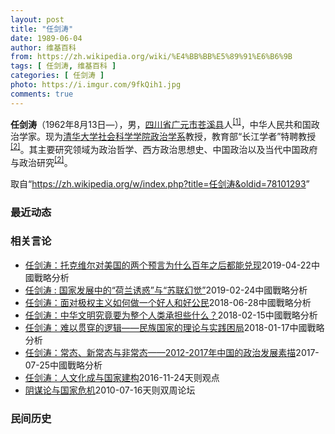```yaml
---
layout: post
title: "任剑涛"
date: 1989-06-04
author: 维基百科
from: https://zh.wikipedia.org/wiki/%E4%BB%BB%E5%89%91%E6%B6%9B
tags: [ 任剑涛, 维基百科 ]
categories: [ 任剑涛 ]
photo: https://i.imgur.com/9fkQih1.jpg
comments: true
---
```

<div class="mw-parser-output">
<p><b>任剑涛</b>（1962年8月13日<span class="useeditintro" title="Template:BLP editintro">—</span>），男，<a href="/wiki/%E5%9B%9B%E5%B7%9D%E7%9C%81" title="四川省">四川省</a><a href="/wiki/%E5%B9%BF%E5%85%83%E5%B8%82" title="广元市">广元市</a><a href="/wiki/%E8%8B%8D%E6%BA%AA%E5%8E%BF" title="苍溪县">苍溪县</a>人<sup id="cite_ref-中国人民大学政治学系教授：任剑涛_1-0" class="reference"><a href="#cite_note-中国人民大学政治学系教授：任剑涛-1">[1]</a></sup>，中华人民共和国政治学家。现为<a href="/wiki/%E6%B8%85%E5%8D%8E%E5%A4%A7%E5%AD%A6" title="清华大学">清华大学</a><a href="/wiki/%E6%B8%85%E5%8D%8E%E5%A4%A7%E5%AD%A6%E7%A4%BE%E4%BC%9A%E7%A7%91%E5%AD%A6%E5%AD%A6%E9%99%A2" title="清华大学社会科学学院">社会科学学院</a><a href="/wiki/%E6%B8%85%E5%8D%8E%E5%A4%A7%E5%AD%A6%E6%94%BF%E6%B2%BB%E5%AD%A6%E7%B3%BB" title="清华大学政治学系">政治学系</a>教授，教育部“长江学者”特聘教授<sup id="cite_ref-清华任剑涛：潘恩如何将茶杯里的风波演化成浩大的革命？（中）_2-0" class="reference"><a href="#cite_note-清华任剑涛：潘恩如何将茶杯里的风波演化成浩大的革命？（中）-2">[2]</a></sup>。其主要研究领域为政治哲学、西方政治思想史、中国政治以及当代中国政府与政治研究<sup id="cite_ref-清华任剑涛：潘恩如何将茶杯里的风波演化成浩大的革命？（中）_2-1" class="reference"><a href="#cite_note-清华任剑涛：潘恩如何将茶杯里的风波演化成浩大的革命？（中）-2">[2]</a></sup>。
</p>
</div><!--esi <esi:include src="/esitest-fa8a495983347898/content" /> --><noscript><img src="//zh.wikipedia.org/wiki/Special:CentralAutoLogin/start?type=1x1" alt="" title="" width="1" height="1" style="border: none; position: absolute;"></noscript>
<div class="printfooter" data-nosnippet="">取自“<a dir="ltr" href="https://zh.wikipedia.org/w/index.php?title=任剑涛&amp;oldid=78101293">https://zh.wikipedia.org/w/index.php?title=任剑涛&amp;oldid=78101293</a>”</div><div id="recent-news"><h3>最近动态</h3><ul></ul></div><div id="open-opinion"><h3>相关言论</h3><ul><li><a href="https://nodebe4.github.io/opinion/2019-04-22/%E4%BB%BB%E5%89%91%E6%B6%9B-%E6%89%98%E5%85%8B%E7%BB%B4%E5%B0%94%E5%AF%B9%E7%BE%8E%E5%9B%BD%E7%9A%84%E4%B8%A4%E4%B8%AA%E9%A2%84%E8%A8%80%E4%B8%BA%E4%BB%80%E4%B9%88%E7%99%BE%E5%B9%B4%E4%B9%8B%E5%90%8E%E9%83%BD%E8%83%BD%E5%85%91%E7%8E%B0/" title="任剑涛">任剑涛：托克维尔对美国的两个预言为什么百年之后都能兑现</a><time>2019-04-22</time><a class="tag">中國戰略分析</a></li>
<li><a href="https://nodebe4.github.io/opinion/2019-02-24/%E4%BB%BB%E5%89%91%E6%B6%9B-%E5%9B%BD%E5%AE%B6%E5%8F%91%E5%B1%95%E4%B8%AD%E7%9A%84-%E8%8D%B7%E5%85%B0%E8%AF%B1%E6%83%91-%E4%B8%8E-%E8%8B%8F%E8%81%94%E5%B9%BB%E8%A7%89/" title="任剑涛">任剑涛 : 国家发展中的“荷兰诱惑”与“苏联幻觉”</a><time>2019-02-24</time><a class="tag">中國戰略分析</a></li>
<li><a href="https://nodebe4.github.io/opinion/2018-06-28/%E4%BB%BB%E5%89%91%E6%B6%9B-%E9%9D%A2%E5%AF%B9%E6%9E%81%E6%9D%83%E4%B8%BB%E4%B9%89%E5%A6%82%E4%BD%95%E5%81%9A%E4%B8%80%E4%B8%AA%E5%A5%BD%E4%BA%BA%E5%92%8C%E5%A5%BD%E5%85%AC%E6%B0%91/" title="任剑涛">任剑涛：面对极权主义如何做一个好人和好公民</a><time>2018-06-28</time><a class="tag">中國戰略分析</a></li>
<li><a href="https://nodebe4.github.io/opinion/2018-02-15/%E4%BB%BB%E5%89%91%E6%B6%9B-%E4%B8%AD%E5%8D%8E%E6%96%87%E6%98%8E%E7%A9%B6%E7%AB%9F%E8%A6%81%E4%B8%BA%E6%95%B4%E4%B8%AA%E4%BA%BA%E7%B1%BB%E6%89%BF%E6%8B%85%E4%BA%9B%E4%BB%80%E4%B9%88/" title="任剑涛">任剑涛：中华文明究竟要为整个人类承担些什么？</a><time>2018-02-15</time><a class="tag">中國戰略分析</a></li>
<li><a href="https://nodebe4.github.io/opinion/2018-01-17/%E4%BB%BB%E5%89%91%E6%B6%9B-%E9%9A%BE%E4%BB%A5%E8%B4%AF%E7%A9%BF%E7%9A%84%E9%80%BB%E8%BE%91-%E6%B0%91%E6%97%8F%E5%9B%BD%E5%AE%B6%E7%9A%84%E7%90%86%E8%AE%BA%E4%B8%8E%E5%AE%9E%E8%B7%B5%E5%9B%B0%E5%B1%80/" title="任剑涛">任剑涛：难以贯穿的逻辑——民族国家的理论与实践困局</a><time>2018-01-17</time><a class="tag">中國戰略分析</a></li>
<li><a href="https://nodebe4.github.io/opinion/2017-07-25/%E4%BB%BB%E5%89%91%E6%B6%9B-%E5%B8%B8%E6%80%81-%E6%96%B0%E5%B8%B8%E6%80%81%E4%B8%8E%E9%9D%9E%E5%B8%B8%E6%80%81-2012-2017%E5%B9%B4%E4%B8%AD%E5%9B%BD%E7%9A%84%E6%94%BF%E6%B2%BB%E5%8F%91%E5%B1%95%E7%B4%A0%E6%8F%8F/" title="任剑涛">任剑涛：常态、新常态与非常态——2012-2017年中国的政治发展素描</a><time>2017-07-25</time><a class="tag">中國戰略分析</a></li>
<li><a href="https://nodebe4.github.io/opinion/2016-11-24/%E4%BB%BB%E5%89%91%E6%B6%9B-%E4%BA%BA%E6%96%87%E5%8C%96%E6%88%90%E4%B8%8E%E5%9B%BD%E5%AE%B6%E5%BB%BA%E6%9E%84/" title="任剑涛">任剑涛：人文化成与国家建构</a><time>2016-11-24</time><a class="tag">天则观点</a></li>
<li><a href="https://nodebe4.github.io/opinion/2010-07-16/%E9%98%B4%E8%B0%8B%E8%AE%BA%E4%B8%8E%E5%9B%BD%E5%AE%B6%E5%8D%B1%E6%9C%BA/" title="任剑涛">阴谋论与国家危机</a><time>2010-07-16</time><a class="tag">天则双周论坛</a></li>
</ul></div><div id="mjls-record"><h3>民间历史</h3><ul></ul></div>